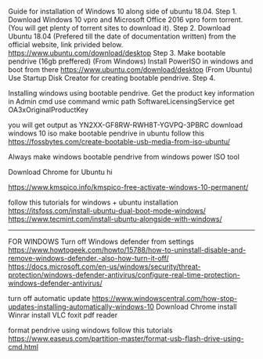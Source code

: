 Guide for installation of Windows 10 along side of ubuntu 18.04.
Step 1. Download Windows 10 vpro and Microsoft Office 2016 vpro form torrent. (You will get plenty of torrent sites to download it).
Step 2. Download Ubuntu 18.04 (Prefered till the date of documentation written) from the official website, link privided below.
https://www.ubuntu.com/download/desktop
Step 3. Make bootable pendrive (16gb preffered)
(From Windows) Install PowerISO in windows and boot from there https://www.ubuntu.com/download/desktop
(From Ubuntu)  Use Startup Disk Creator for creating bootable pendrive.
Step 4. 

Installing windows using bootable pendrive.
Get the product key information in Admin cmd
use command  wmic path SoftwareLicensingService get OA3xOriginalProductKey

you will get output as 
YN2XX-GF8RW-RWH8T-YGVPQ-3PBRC
download windows 10 iso 
make bootable pendrive in ubuntu
follow this https://fossbytes.com/create-bootable-usb-media-from-iso-ubuntu/

Always make windows bootable pendrive from windows power ISO tool

Download Chrome for Ubuntu
hi

https://www.kmspico.info/kmspico-free-activate-windows-10-permanent/

follow this tutorials for windows + ubuntu installation
https://itsfoss.com/install-ubuntu-dual-boot-mode-windows/
https://www.tecmint.com/install-ubuntu-alongside-with-windows/

---------------------------------------------------------------
FOR WINDOWS
Turn off Windows defender from settings
https://www.howtogeek.com/howto/15788/how-to-uninstall-disable-and-remove-windows-defender.-also-how-turn-it-off/
https://docs.microsoft.com/en-us/windows/security/threat-protection/windows-defender-antivirus/configure-real-time-protection-windows-defender-antivirus/

turn off automatic update
https://www.windowscentral.com/how-stop-updates-installing-automatically-windows-10
Download Chrome
install Winrar
install VLC
foxit pdf reader


format pendrive using windows follow this tutorials
https://www.easeus.com/partition-master/format-usb-flash-drive-using-cmd.html


